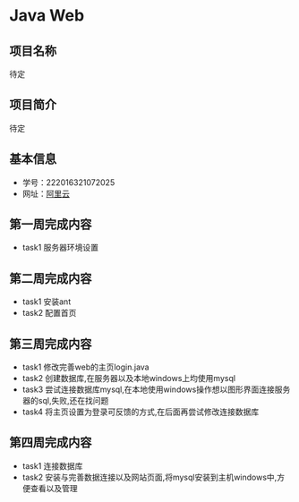 # Java Web

## 项目名称
待定

## 项目简介
待定

## 基本信息
- 学号：222016321072025
- 网址：[阿里云](http://47.106.32.3:8080/demo)

## 第一周完成内容
- task1 服务器环境设置

## 第二周完成内容
- task1 安装ant
- task2 配置首页

## 第三周完成内容
- task1 修改完善web的主页login.java
- task2 创建数据库,在服务器以及本地windows上均使用mysql
- task3 尝试连接数据库mysql,在本地使用windows操作想以图形界面连接服务器的sql,失败,还在找问题
- task4 将主页设置为登录可反馈的方式,在后面再尝试修改连接数据库

## 第四周完成内容
- task1 连接数据库
- task2 安装与完善数据连接以及网站页面,将mysql安装到主机windows中,方便查看以及管理
